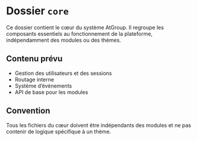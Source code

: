 # Dossier `core`

Ce dossier contient le cœur du système AtGroup. Il regroupe les composants essentiels au fonctionnement de la plateforme, indépendamment des modules ou des thèmes.

## Contenu prévu

- Gestion des utilisateurs et des sessions
- Routage interne
- Système d’événements
- API de base pour les modules

## Convention

Tous les fichiers du cœur doivent être indépendants des modules et ne pas contenir de logique spécifique à un thème.
